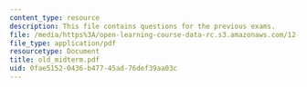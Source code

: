 ```yaml
---
content_type: resource
description: This file contains questions for the previous exams.
file: /media/https%3A/open-learning-course-data-rc.s3.amazonaws.com/12-113-structural-geology-fall-2005/0fae51520436b47745ad76def39aa03c_old_midterm.pdf
file_type: application/pdf
resourcetype: Document
title: old_midterm.pdf
uid: 0fae5152-0436-b477-45ad-76def39aa03c
---
```

